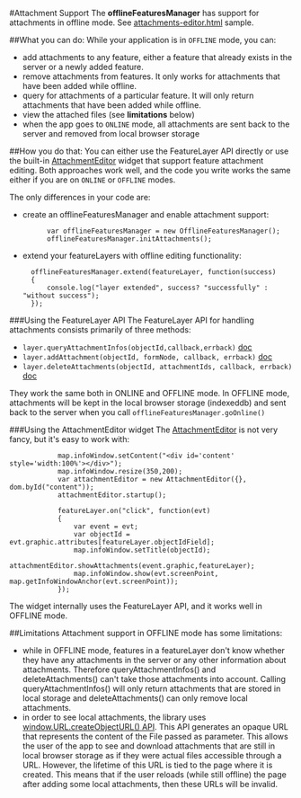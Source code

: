 #Attachment Support
The __offlineFeaturesManager__ has support for attachments in offline mode. See [attachments-editor.html](../samples/attachments-editor.html) sample.

##What you can do:
While your application is in `OFFLINE` mode, you can:

* add attachments to any feature, either a feature that already exists in the server or a newly added feature.
* remove attachments from features. It only works for attachments that have been added while offline.
* query for attachments of a particular feature. It will only return attachments that have been added while offline.
* view the attached files (see __limitations__ below)
* when the app goes to `ONLINE` mode, all attachments are sent back to the server and removed from local browser storage

##How you do that:
You can either use the FeatureLayer API directly or use the built-in [AttachmentEditor](https://developers.arcgis.com/javascript/jsapi/attachmenteditor-amd.html) widget that support feature attachment editing. Both approaches work well, and the code you write works the same either if you are on `ONLINE` or `OFFLINE` modes.

The only differences in your code are:

* create an offlineFeaturesManager and enable attachment support:

            var offlineFeaturesManager = new OfflineFeaturesManager();
            offlineFeaturesManager.initAttachments();

* extend your featureLayers with offline editing functionality:

		offlineFeaturesManager.extend(featureLayer, function(success)
		{
			console.log("layer extended", success? "successfully" : "without success");
		});

###Using the FeatureLayer API
The FeatureLayer API for handling attachments consists primarily of three methods:

* `layer.queryAttachmentInfos(objectId,callback,errback)` [doc](https://developers.arcgis.com/javascript/jsapi/featurelayer.html#queryattachmentinfos)
* `layer.addAttachment(objectId, formNode, callback, errback)` [doc](https://developers.arcgis.com/javascript/jsapi/featurelayer.html#addattachment)
* `layer.deleteAttachments(objectId, attachmentIds, callback, errback)` [doc](https://developers.arcgis.com/javascript/jsapi/featurelayer.html#deleteattachments)

They work the same both in ONLINE and OFFLINE mode. In OFFLINE mode, attachments will be kept in the local browser storage (indexeddb) and sent back to the server when you call `offlineFeaturesManager.goOnline()`

###Using the AttachmentEditor widget
The [AttachmentEditor](https://developers.arcgis.com/javascript/jsapi/attachmenteditor-amd.html) is not very fancy, but it's easy to work with:

                map.infoWindow.setContent("<div id='content' style='width:100%'></div>");
                map.infoWindow.resize(350,200);
                var attachmentEditor = new AttachmentEditor({}, dom.byId("content"));
                attachmentEditor.startup();

                featureLayer.on("click", function(evt) 
                {
                    var event = evt;
                    var objectId = evt.graphic.attributes[featureLayer.objectIdField];
                    map.infoWindow.setTitle(objectId);
                    attachmentEditor.showAttachments(event.graphic,featureLayer);
                    map.infoWindow.show(evt.screenPoint, map.getInfoWindowAnchor(evt.screenPoint));
                });

The widget internally uses the FeatureLayer API, and it works well in OFFLINE mode.


##Limitations
Attachment support in OFFLINE mode has some limitations:

* while in OFFLINE mode, features in a featureLayer don't know whether they have any attachments in the server or any other information about attachments. Therefore queryAttachmentInfos() and deleteAttachments() can't take those attachments into account. Calling queryAttachmentInfos() will only return attachments that are stored in local storage and deleteAttachments() can only remove local attachments.
* in order to see local attachments, the library uses [window.URL.createObjectURL() API](https://developer.mozilla.org/en-US/docs/Web/API/URL.createObjectURL). This API generates an opaque URL that represents the content of the File passed as parameter. This allows the user of the app to see and download attachments that are still in local browser storage as if they were actual files accessible through a URL. However, the lifetime of this URL is tied to the page where it is created. This means that if the user reloads (while still offline) the page after adding some local attachments, then these URLs will be invalid.